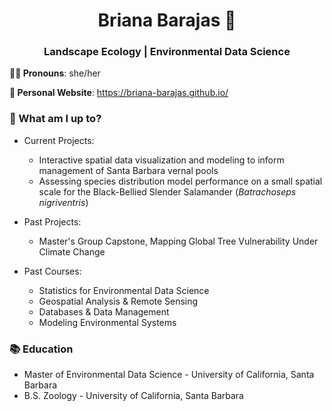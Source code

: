 <h1 align="center"> Briana Barajas 🐛 </h1>
<h3 align="center">Landscape Ecology | Environmental Data Science </h3>

**👩‍💻 Pronouns**: she/her

**📝 Personal Website**: https://briana-barajas.github.io/

### 🌱 What am I up to?
- Current Projects:
    - Interactive spatial data visualization and modeling to inform management of Santa Barbara vernal pools
    - Assessing species distribution model performance on a small spatial scale for the Black-Bellied Slender Salamander (*Batrachoseps nigriventris*)
      
- Past Projects:
  - Master's Group Capstone, Mapping Global Tree Vulnerability Under Climate Change

- Past Courses:
    - Statistics for Environmental Data Science
    - Geospatial Analysis & Remote Sensing
    - Databases & Data Management
    - Modeling Environmental Systems


### 📚 Education
- Master of Environmental Data Science - University of California, Santa Barbara
- B.S. Zoology - University of California, Santa Barbara


<!--
**bbarajas429/bbarajas429** is a ✨ _special_ ✨ repository because its `README.md` (this file) appears on your GitHub profile.

Here are some ideas to get you started:

- 🔭 I’m currently working on ...
- 🌱 I’m currently learning ...
- 👯 I’m looking to collaborate on ...
- 🤔 I’m looking for help with ...
- 💬 Ask me about ...
- 📫 How to reach me: ...
- 😄 Pronouns: ...
- ⚡ Fun fact: ...
-->
